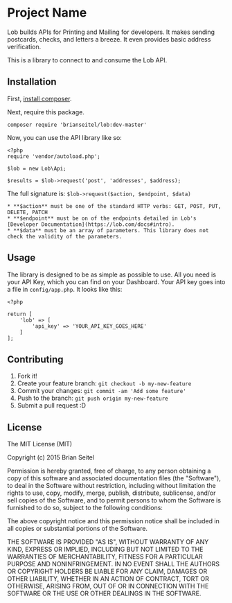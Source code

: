# Project Name

Lob builds APIs for Printing and Mailing for developers. It makes sending postcards, checks, and letters a breeze. It even provides basic address verification.

This is a library to connect to and consume the Lob API.

## Installation

First, [install composer](https://getcomposer.org/doc/00-intro.md).

Next, require this package.

```
composer require 'brianseitel/lob:dev-master'
```

Now, you can use the API library like so:

```
<?php
require 'vendor/autoload.php';

$lob = new Lob\Api;

$results = $lob->request('post', 'addresses', $address);
```

The full signature is: ```$lob->request($action, $endpoint, $data)```

    * **$action** must be one of the standard HTTP verbs: GET, POST, PUT, DELETE, PATCH
    * **$endpoint** must be on of the endpoints detailed in Lob's [Developer Documentation](https://lob.com/docs#intro).
    * **$data** must be an array of parameters. This library does not check the validity of the parameters.



## Usage

The library is designed to be as simple as possible to use. All you need is your API Key, which you can find on your Dashboard. Your API key goes into a file in `config/app.php`. It looks like this:

```
<?php

return [
    'lob' => [
        'api_key' => 'YOUR_API_KEY_GOES_HERE'
    ]
];
```


## Contributing

1. Fork it!
2. Create your feature branch: `git checkout -b my-new-feature`
3. Commit your changes: `git commit -am 'Add some feature'`
4. Push to the branch: `git push origin my-new-feature`
5. Submit a pull request :D

## License

The MIT License (MIT)

Copyright (c) 2015 Brian Seitel

Permission is hereby granted, free of charge, to any person obtaining a copy
of this software and associated documentation files (the "Software"), to deal
in the Software without restriction, including without limitation the rights
to use, copy, modify, merge, publish, distribute, sublicense, and/or sell
copies of the Software, and to permit persons to whom the Software is
furnished to do so, subject to the following conditions:

The above copyright notice and this permission notice shall be included in all
copies or substantial portions of the Software.

THE SOFTWARE IS PROVIDED "AS IS", WITHOUT WARRANTY OF ANY KIND, EXPRESS OR
IMPLIED, INCLUDING BUT NOT LIMITED TO THE WARRANTIES OF MERCHANTABILITY,
FITNESS FOR A PARTICULAR PURPOSE AND NONINFRINGEMENT. IN NO EVENT SHALL THE
AUTHORS OR COPYRIGHT HOLDERS BE LIABLE FOR ANY CLAIM, DAMAGES OR OTHER
LIABILITY, WHETHER IN AN ACTION OF CONTRACT, TORT OR OTHERWISE, ARISING FROM,
OUT OF OR IN CONNECTION WITH THE SOFTWARE OR THE USE OR OTHER DEALINGS IN THE
SOFTWARE.